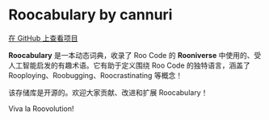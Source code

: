 # Roocabulary by cannuri

[在 GitHub 上查看项目](https://github.com/cannuri/Roocabulary)

**Roocabulary** 是一本动态词典，收录了 Roo Code 的 **Rooniverse** 中使用的、受人工智能启发的有趣术语。它有助于定义围绕 Roo Code 的独特语言，涵盖了 Rooploying、Roobugging、Roocrastinating 等概念！

该存储库是开源的。欢迎大家贡献、改进和扩展 Roocabulary！

Viva la Roovolution!